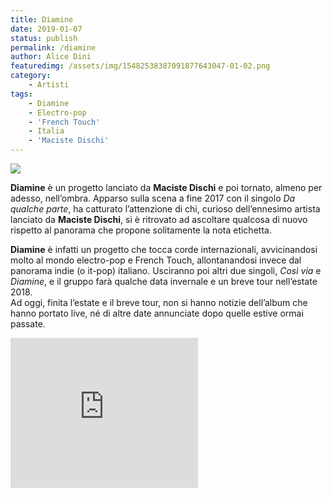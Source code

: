 ```yaml
---
title: Diamine
date: 2019-01-07
status: publish
permalink: /diamine
author: Alice Dini
featuredimg: /assets/img/15482538387091877643047-01-02.png
category:
    - Artisti
tags:
    - Diamine
    - Electro-pop
    - 'French Touch'
    - Italia
    - 'Maciste Dischi'
---
```

![](/assets/img/15482538387091877643047-01-02.png)

**Diamine** è un progetto lanciato da **Maciste Dischi** e poi tornato, almeno per adesso, nell’ombra. Apparso sulla scena a fine 2017 con il singolo *Da qualche parte*, ha catturato l’attenzione di chi, curioso dell’ennesimo artista lanciato da **Maciste Dischi**, sì è ritrovato ad ascoltare qualcosa di nuovo rispetto al panorama che propone solitamente la nota etichetta.

**Diamine** è infatti un progetto che tocca corde internazionali, avvicinandosi molto al mondo electro-pop e French Touch, allontanandosi invece dal panorama indie (o it-pop) italiano. Usciranno poi altri due singoli, *Così via* e *Diamine*, e il gruppo farà qualche data invernale e un breve tour nell’estate 2018.  
Ad oggi, finita l’estate e il breve tour, non si hanno notizie dell’album che hanno portato live, né di altre date annunciate dopo quelle estive ormai passate.

<iframe frameborder="0" height="240" src="http://open.spotify.com/embed/user/h88a2wskowssdjog4i9abfbix/playlist/3Mveko9kvoqCzcf2FzHqxP" width="300"></iframe>
